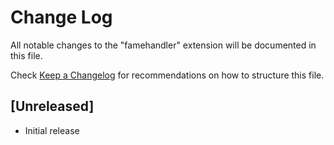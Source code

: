 # Change Log

All notable changes to the "famehandler" extension will be documented in this file.

Check [Keep a Changelog](http://keepachangelog.com/) for recommendations on how to structure this file.

## [Unreleased]

- Initial release